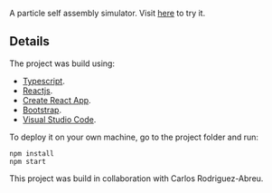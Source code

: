 A particle self assembly simulator. Visit [here](https://eliovr.github.io/selfassembly/) to try it.

## Details
The project was build using: 
- [Typescript](https://www.typescriptlang.org/).
- [Reactjs](https://facebook.github.io/react/).
- [Create React App](https://github.com/facebookincubator/create-react-app).
- [Bootstrap](https://getbootstrap.com/).
- [Visual Studio Code](https://code.visualstudio.com/).

To deploy it on your own machine, go to the project folder and run:

```
npm install
npm start
```

This project was build in collaboration with Carlos Rodriguez-Abreu.

